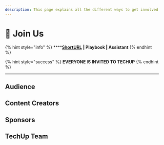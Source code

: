 ```yaml
---
description: This page explains all the different ways to get involved with TechUp.
---
```


# 🚧 Join Us

{% hint style="info" %}
****[**ShortURL**](https://tiof.click/TUJoinUs) **| Playbook | Assistant**
{% endhint %}

{% hint style="success" %}
**EVERYONE IS INVITED TO TECHUP**
{% endhint %}

****



## Audience



## Content Creators



## Sponsors





## TechUp Team



